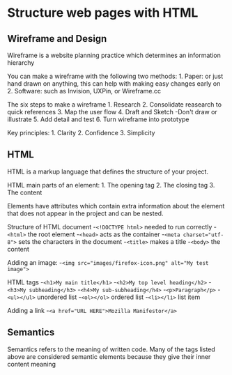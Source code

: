 # Structure web pages with HTML

## Wireframe and Design

  Wireframe is a website planning practice which determines an information hierarchy

  You can make a wireframe with the following two methods:
    1. Paper: or just hand drawn on anything, this can help with making easy changes early on
    2. Software: such as Invision, UXPin, or Wireframe.cc

  The six steps to make a wireframe
    1. Research
    2. Consolidate reasearch to quick references
    3. Map the user flow
    4. Draft and Sketch
      -Don't draw or illustrate
    5. Add detail and test
    6. Turn wireframe into prototype

  Key principles:
    1. Clarity
    2. Confidence
    3. Simplicity

## HTML

  HTML is a markup language that defines the structure of your project.

  HTML main parts of an element:
    1. The opening tag
    2. The closing tag
    3. The content

  Elements have attributes which contain extra information about the element that does not appear in the project and can be nested. 

  Structure of HTML document
    -`<!DOCTYPE html>` needed to run correctly
    -`<html>` the root element
    -`<head>` acts as the container
    -`<meta charset="utf-8">` sets the characters in the document
    -`<title>` makes a title
    -`<body>` the content

  Adding an image:
    -`<img src="images/firefox-icon.png" alt="My test image">`

  HTML tags
    -`<h1>My main title</h1>`
    -`<h2>My top level heading</h2>`
    -`<h3>My subheading</h3>`
    -`<h4>My sub-subheading</h4>`
    -`<p>Paragraph</p>`
    -`<ul></ul>` unordered list
    -`<ol></ol>` ordered list
    -`<li></li>` list item

  Adding a link
    -`<a href="URL HERE">Mozilla Manifestor</a>`

## Semantics

  Semantics refers to the meaning of written code. Many of the tags listed above are considered semantic elements because they give their inner content meaning